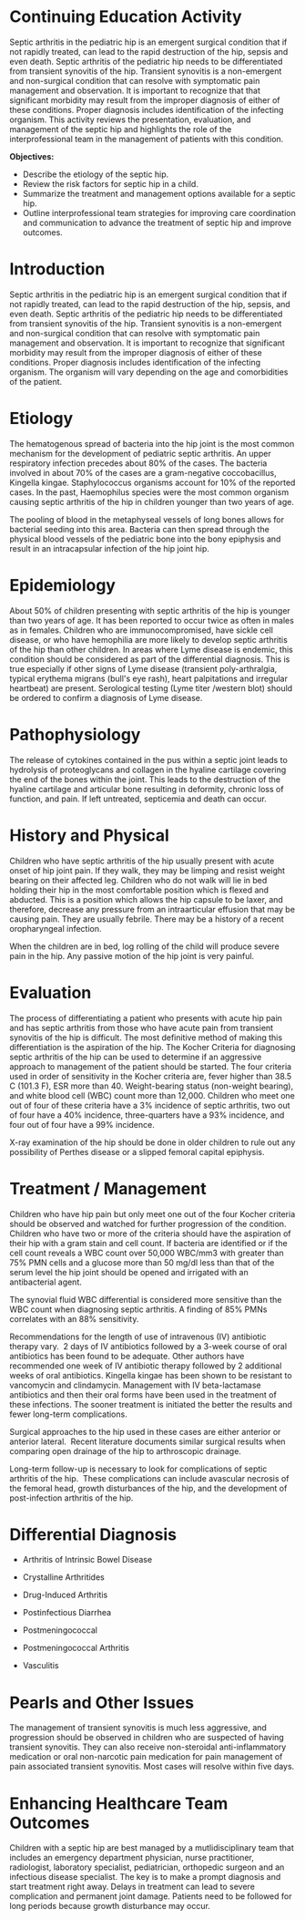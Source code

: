 # Continuing Education Activity

Septic arthritis in the pediatric hip is an emergent surgical condition that if not rapidly treated, can lead to the rapid destruction of the hip, sepsis and even death. Septic arthritis of the pediatric hip needs to be differentiated from transient synovitis of the hip. Transient synovitis is a non-emergent and non-surgical condition that can resolve with symptomatic pain management and observation. It is important to recognize that that significant morbidity may result from the improper diagnosis of either of these conditions. Proper diagnosis includes identification of the infecting organism. This activity reviews the presentation, evaluation, and management of the septic hip and highlights the role of the interprofessional team in the management of patients with this condition.

**Objectives:**
- Describe the etiology of the septic hip.
- Review the risk factors for septic hip in a child.
- Summarize the treatment and management options available for a septic hip.
- Outline interprofessional team strategies for improving care coordination and communication to advance the treatment of septic hip and improve outcomes.

# Introduction

Septic arthritis in the pediatric hip is an emergent surgical condition that if not rapidly treated, can lead to the rapid destruction of the hip, sepsis, and even death. Septic arthritis of the pediatric hip needs to be differentiated from transient synovitis of the hip. Transient synovitis is a non-emergent and non-surgical condition that can resolve with symptomatic pain management and observation. It is important to recognize that significant morbidity may result from the improper diagnosis of either of these conditions. Proper diagnosis includes identification of the infecting organism. The organism will vary depending on the age and comorbidities of the patient.

# Etiology

The hematogenous spread of bacteria into the hip joint is the most common mechanism for the development of pediatric septic arthritis. An upper respiratory infection precedes about 80% of the cases. The bacteria involved in about 70% of the cases are a gram-negative coccobacillus, Kingella kingae. Staphylococcus organisms account for 10% of the reported cases. In the past, Haemophilus species were the most common organism causing septic arthritis of the hip in children younger than two years of age.

The pooling of blood in the metaphyseal vessels of long bones allows for bacterial seeding into this area. Bacteria can then spread through the physical blood vessels of the pediatric bone into the bony epiphysis and result in an intracapsular infection of the hip joint hip.

# Epidemiology

About 50% of children presenting with septic arthritis of the hip is younger than two years of age. It has been reported to occur twice as often in males as in females. Children who are immunocompromised, have sickle cell disease, or who have hemophilia are more likely to develop septic arthritis of the hip than other children. In areas where Lyme disease is endemic, this condition should be considered as part of the differential diagnosis. This is true especially if other signs of Lyme disease (transient poly-arthralgia, typical erythema migrans (bull's eye rash), heart palpitations and irregular heartbeat) are present. Serological testing (Lyme titer /western blot) should be ordered to confirm a diagnosis of Lyme disease.

# Pathophysiology

The release of cytokines contained in the pus within a septic joint leads to hydrolysis of proteoglycans and collagen in the hyaline cartilage covering the end of the bones within the joint. This leads to the destruction of the hyaline cartilage and articular bone resulting in deformity, chronic loss of function, and pain. If left untreated, septicemia and death can occur.

# History and Physical

Children who have septic arthritis of the hip usually present with acute onset of hip joint pain. If they walk, they may be limping and resist weight bearing on their affected leg. Children who do not walk will lie in bed holding their hip in the most comfortable position which is flexed and abducted. This is a position which allows the hip capsule to be laxer, and therefore, decrease any pressure from an intraarticular effusion that may be causing pain. They are usually febrile. There may be a history of a recent oropharyngeal infection.

When the children are in bed, log rolling of the child will produce severe pain in the hip. Any passive motion of the hip joint is very painful.

# Evaluation

The process of differentiating a patient who presents with acute hip pain and has septic arthritis from those who have acute pain from transient synovitis of the hip is difficult. The most definitive method of making this differentiation is the aspiration of the hip. The Kocher Criteria for diagnosing septic arthritis of the hip can be used to determine if an aggressive approach to management of the patient should be started. The four criteria used in order of sensitivity in the Kocher criteria are, fever higher than 38.5 C (101.3 F), ESR more than 40. Weight-bearing status (non-weight bearing), and white blood cell (WBC) count more than 12,000. Children who meet one out of four of these criteria have a 3% incidence of septic arthritis, two out of four have a 40% incidence, three-quarters have a 93% incidence, and four out of four have a 99% incidence.

X-ray examination of the hip should be done in older children to rule out any possibility of Perthes disease or a slipped femoral capital epiphysis.

# Treatment / Management

Children who have hip pain but only meet one out of the four Kocher criteria should be observed and watched for further progression of the condition. Children who have two or more of the criteria should have the aspiration of their hip with a gram stain and cell count. If bacteria are identified or if the cell count reveals a WBC count over 50,000 WBC/mm3 with greater than 75% PMN cells and a glucose more than 50 mg/dl less than that of the serum level the hip joint should be opened and irrigated with an antibacterial agent.

The synovial fluid WBC differential is considered more sensitive than the WBC count when diagnosing septic arthritis. A finding of 85% PMNs correlates with an 88% sensitivity.

Recommendations for the length of use of intravenous (IV) antibiotic therapy vary.  2 days of IV antibiotics followed by a 3-week course of oral antibiotics has been found to be adequate. Other authors have recommended one week of IV antibiotic therapy followed by 2 additional weeks of oral antibiotics. Kingella kingae has been shown to be resistant to vancomycin and clindamycin. Management with IV beta-lactamase antibiotics and then their oral forms have been used in the treatment of these infections. The sooner treatment is initiated the better the results and fewer long-term complications.

Surgical approaches to the hip used in these cases are either anterior or anterior lateral.  Recent literature documents similar surgical results when comparing open drainage of the hip to arthroscopic drainage.

Long-term follow-up is necessary to look for complications of septic arthritis of the hip.  These complications can include avascular necrosis of the femoral head, growth disturbances of the hip, and the development of post-infection arthritis of the hip.

# Differential Diagnosis

- Arthritis of Intrinsic Bowel Disease

- Crystalline Arthritides

- Drug-Induced Arthritis

- Postinfectious Diarrhea

- Postmeningococcal

- Postmeningococcal Arthritis

- Vasculitis

# Pearls and Other Issues

The management of transient synovitis is much less aggressive, and progression should be observed in children who are suspected of having transient synovitis. They can also receive non-steroidal anti-inflammatory medication or oral non-narcotic pain medication for pain management of pain associated transient synovitis. Most cases will resolve within five days.

# Enhancing Healthcare Team Outcomes

Children with a septic hip are best managed by a mutlidisciplinary team that includes an emergency department physician, nurse practitioner, radiologist, laboratory specialist, pediatrician, orthopedic surgeon and an infectious disease specialist. The key is to make a prompt diagnosis and start treatment right away. Delays in treatment can lead to severe complication and permanent joint damage. Patients need to be followed for long periods because growth disturbance may occur.